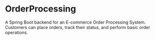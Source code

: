 # OrderProcessing
A Spring Boot backend for an E-commerce Order Processing System. Customers can place orders, track their status, and perform basic order operations.
